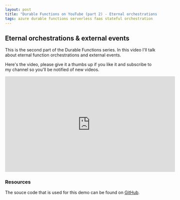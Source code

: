 ```yaml
---
layout: post
title: "Durable Functions on YouTube (part 2) - Eternal orchestrations & external events"
tags: azure durable functions serverless faas stateful orchestration
---
```


## Eternal orchestrations & external events

This is the second part of the Durable Functions series. In this video I'll talk about eternal function orchestrations and external events.

Here's the video, please give it a thumbs up if you like it and subscribe to my channel so you'll be notified of new videos.

<iframe width="560" height="315" src="https://www.youtube.com/embed/d73Vl_OHIG4" frameborder="0" allow="autoplay; encrypted-media" allowfullscreen></iframe>

### Resources

The souce code that is used for this demo can be found on [GitHub](https://github.com/marcduiker/demos-azure-durable-functions).
